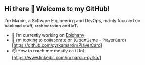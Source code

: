 ## Hi there 👋 Welcome to my GitHub!

I'm Marcin, a Software Engineering and DevOps, mainly focused on backend stuff, orchestration and IoT.

- 🔭 I’m currently working on [Epiphany](https://github.com/epiphany-platform/epiphany)
- 👯 I’m looking to collaborate on (OpenGame - PlayerCard)[https://github.com/pyrkamarcin/PlayerCard]
- 📫 How to reach me: mostly on (LIn)[https://www.linkedin.com/in/marcin-pyrka/]
